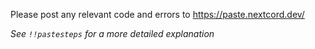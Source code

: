 Please post any relevant code and errors to <https://paste.nextcord.dev/>

*See `!!pastesteps` for a more detailed explanation*
